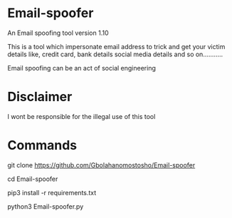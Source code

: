 # Email-spoofer
 

  An Email spoofing tool version 1.10


 This is a tool which impersonate email address to trick and get your victim 
 details like, credit card, bank details
 social media details and so on........... 

 
 Email spoofing can be an act of social engineering

 
# Disclaimer




  I wont be responsible for the illegal use of this tool





# Commands


 


 git clone https://github.com/Gbolahanomostosho/Email-spoofer



 cd Email-spoofer




 pip3 install -r requirements.txt


 
 python3 Email-spoofer.py
 




